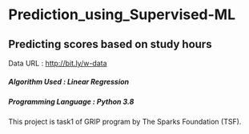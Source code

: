 # Prediction_using_Supervised-ML
## Predicting scores based on study hours

Data URL : http://bit.ly/w-data

##### Algorithm  Used : Linear Regression
##### Programming Language : Python 3.8

This project is task1 of GRIP program by The Sparks Foundation (TSF).
